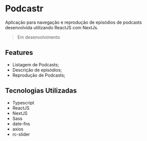 # Podcastr
Aplicação para navegação e reprodução de episódios de podcasts desenvolvida utilizando ReactJS com NextJs.
> Em desenvolvimento

## Features
- Listagem de Podcasts;
- Descrição de episódios;
- Reprodução de Podcasts;
  
##  Tecnologias Utilizadas

-  Typescript
-  ReactJS
-  NextJS
-  Sass
-  date-fns
-  axios
-  rc-slider